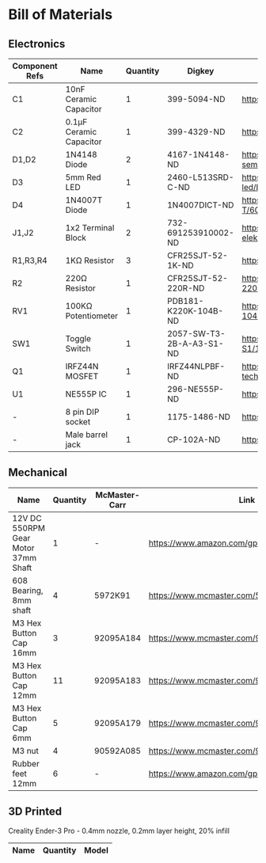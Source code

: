 # Bill of Materials

## Electronics

| Component Refs | Name                     | Quantity | Digkey              | Link |
| -------------- | ------------------------ | -------- | ------------------- | ---- |
| C1             | 10nF Ceramic Capacitor   | 1        | 399-5094-ND         | https://www.digikey.com/en/products/detail/kemet/C330C102JHR5TA/1465599 |
| C2             | 0.1µF Ceramic Capacitor  | 1        | 399-4329-ND         | https://www.digikey.com/en/products/detail/kemet/C322C104K5R5TA/818105 |
| D1,D2          | 1N4148 Diode             | 2        | 4167-1N4148-ND      | https://www.digikey.com/en/products/detail/diotec-semiconductor/1N4148/16141550 |
| D3             | 5mm Red LED              | 1        | 2460-L513SRD-C-ND   | https://www.digikey.com/en/products/detail/american-opto-plus-led/L513SRD-C/13556881 |
| D4             | 1N4007T Diode            | 1        | 1N4007DICT-ND       | https://www.digikey.com/en/products/detail/diodes-incorporated/1N4007-T/607 |
| J1,J2          | 1x2 Terminal Block       | 2        | 732-691253910002-ND | https://www.digikey.com/en/products/detail/w%C3%BCrth-elektronik/691253910002/11477907 |
| R1,R3,R4       | 1KΩ Resistor             | 3        | CFR25SJT-52-1K-ND    | https://www.digikey.com/en/products/detail/yageo/CFR25SJT-52-1K/9098875 |
| R2             | 220Ω Resistor            | 1        | CFR25SJT-52-220R-ND  | https://www.digikey.com/en/products/detail/yageo/CFR25SJT-52-220R/9098891 |
| RV1            | 100KΩ Potentiometer      | 1        | PDB181-K220K-104B-ND | https://www.digikey.com/en/products/detail/bourns-inc/PDB181-K220K-104B/3780702 | 
| SW1            | Toggle Switch            | 1        | 2057-SW-T3-2B-A-A3-S1-ND | https://www.digikey.com/en/products/detail/adam-tech/SW-T3-2B-A-A3-S1/15284416 |
| Q1             | IRFZ44N MOSFET           | 1        | IRFZ44NLPBF-ND      | https://www.digikey.com/en/products/detail/infineon-technologies/IRFZ44NLPBF/811989 |
| U1             | NE555P IC                | 1        | 296-NE555P-ND       | https://www.digikey.com/en/products/detail/texas-instruments/NE555P/277057 |
| -              | 8 pin DIP socket         | 1        | 1175-1486-ND        | https://www.digikey.com/en/products/detail/cnc-tech/245-08-1-03/3441579 |
| -              | Male barrel jack         | 1        | CP-102A-ND          | https://www.digikey.com/en/products/detail/cui-devices/PJ-102A/275425 |

## Mechanical

| Name                                | Quantity | McMaster-Carr | Link |
| ----------------------------------- | -------- | ------------- | ---- |
| 12V DC 550RPM Gear Motor 37mm Shaft | 1        | -             | https://www.amazon.com/gp/product/B072R5G5GR |
| 608 Bearing, 8mm shaft              | 4        | 5972K91       | https://www.mcmaster.com/5972K91 |
| M3 Hex Button Cap 16mm              | 3        | 92095A184     | https://www.mcmaster.com/92095A184 |
| M3 Hex Button Cap 12mm              | 11       | 92095A183     | https://www.mcmaster.com/92095A183 |
| M3 Hex Button Cap 6mm               | 5        | 92095A179     | https://www.mcmaster.com/92095A179 |
| M3 nut                              | 4        | 90592A085     | https://www.mcmaster.com/90592A085 |
| Rubber feet 12mm                    | 6        | -             | https://www.amazon.com/gp/product/B07PXNTT7K |

## 3D Printed

Creality Ender-3 Pro - 0.4mm nozzle, 0.2mm layer height, 20% infill

| Name | Quantity | Model |
| ---- | -------- | ----- |
